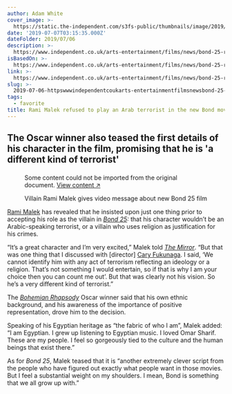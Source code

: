 ```yaml
---
author: Adam White
cover_image: >-
  https://static.the-independent.com/s3fs-public/thumbnails/image/2019/04/25/17/rexfeatures-10074814km.jpg?width=1200&height=800&crop=1200:800
date: '2019-07-07T03:15:35.000Z'
dateFolder: 2019/07/06
description: >-
  https://www.independent.co.uk/arts-entertainment/films/news/bond-25-rami-malek-villain-arabic-daniel-craig-007-cast-a8985646.html
isBasedOn: >-
  https://www.independent.co.uk/arts-entertainment/films/news/bond-25-rami-malek-villain-arabic-daniel-craig-007-cast-a8985646.html
link: >-
  https://www.independent.co.uk/arts-entertainment/films/news/bond-25-rami-malek-villain-arabic-daniel-craig-007-cast-a8985646.html
slug: >-
  2019-07-06-httpswwwindependentcoukarts-entertainmentfilmsnewsbond-25-rami-malek-villain-arabic-daniel-craig-007-cast-a8985646html
tags:
  - favorite
title: Rami Malek refused to play an Arab terrorist in the new Bond movie
---
```

<h2><p>The Oscar winner also teased the first details of his character in the film, promising that he is 'a different kind of terrorist'</p></h2>
<figure><p class="rw-outer-content"><span>Some content could not be imported from the original document.</span> <a href="https://www.independent.co.uk/arts-entertainment/films/news/bond-25-rami-malek-villain-arabic-daniel-craig-007-cast-a8985646.html">View content ↗ </a></p><figcaption>Villain Rami Malek gives video message about new Bond 25 film</figcaption></figure>
<p><a data-vars-event-id="c6" data-vars-item-name="BL-8985646-/topic/rami-malek" href="https://www.the-independent.com/topic/rami-malek">Rami Malek</a> has revealed that he insisted upon just one thing prior to accepting his role as the villain in <em><a data-vars-event-id="c6" data-vars-item-name="BL-8985646-/topic/bond-25" href="https://www.the-independent.com/topic/bond-25">Bond 25</a>:</em> that his character wouldn’t be an Arabic-speaking terrorist, or a villain who uses religion as justification for his crimes.</p>
<p>“It’s a great character and I’m very excited,” Malek told <a data-vars-event-id="c6" data-vars-item-name="BL-8985646-https://www.mirror.co.uk/3am/celebrity-news/james-bond-villain-rami-malek-17370688" href="https://www.mirror.co.uk/3am/celebrity-news/james-bond-villain-rami-malek-17370688"><em>The Mirror</em></a>. “But that was one thing that I discussed with [director] <a data-vars-event-id="c6" data-vars-item-name="BL-8985646-/topic/cary-fukunaga" href="https://www.the-independent.com/topic/cary-fukunaga">Cary Fukunaga</a>. I said, ‘We cannot identify him with any act of terrorism reflecting an ideology or a religion. That’s not something I would entertain, so if that is why I am your choice then you can count me out’. But that was clearly not his vision. So he’s a very different kind of terrorist.”</p>
<p>The <em><a data-vars-event-id="c6" data-vars-item-name="BL-8985646-/topic/bohemian-rhapsody" href="https://www.the-independent.com/topic/bohemian-rhapsody">Bohemian Rhapsody</a></em> Oscar winner said that his own ethnic background, and his awareness of the importance of positive representation, drove him to the decision.</p>
<p>Speaking of his Egyptian heritage as “the fabric of who I am”, Malek added: “I am Egyptian. I grew up listening to Egyptian music. I loved Omar Sharif. These are my people. I feel so gorgeously tied to the culture and the human beings that exist there.”</p>
<p>As for <em>Bond 25</em>, Malek teased that it is “another extremely clever script from the people who have figured out exactly what people want in those movies. But I feel a substantial weight on my shoulders. I mean, Bond is something that we all grow up with.”</p>
